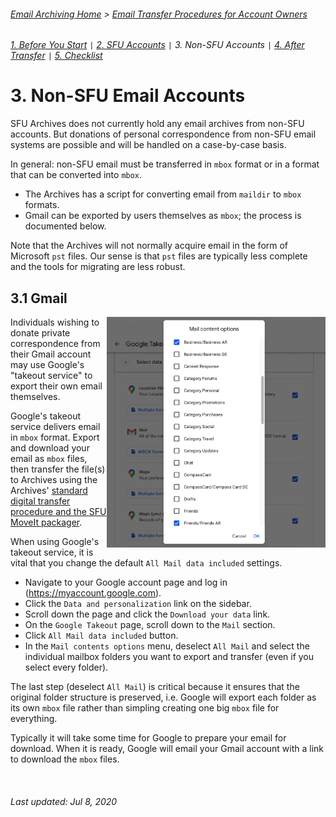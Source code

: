 ###### [Email Archiving Home](../../README.md) > [Email Transfer Procedures for Account Owners](./account-owners.md)
###### [1. Before You Start](./s1-before-you-start.md) `|` [2. SFU Accounts](./s2-sfu-accounts.md) `|` 3. Non-SFU Accounts `|` [4. After Transfer](./s4-after-transfer.md) `|` [5. Checklist](./s5-checklist.md)

# 3. Non-SFU Email Accounts

SFU Archives does not currently hold any email archives from non-SFU accounts. But donations of personal correspondence from non-SFU email systems are possible and will be handled on a case-by-case basis.

In general: non-SFU email must be transferred in `mbox` format or in a format that can be converted into `mbox`.
- The Archives has a script for converting email from `maildir` to `mbox` formats.
- Gmail can be exported by users themselves as `mbox`; the process is documented below.

Note that the Archives will not normally acquire email in the form of Microsoft `pst` files. Our sense is that `pst` files are typically less complete and the tools for migrating are less robust.

## 3.1 Gmail

<img align="right" width = "350" src="../../images/gmail-options.png">
Individuals wishing to donate private correspondence from their Gmail account may use Google's "takeout service" to export their own email themselves.

Google's takeout service delivers email in `mbox` format. Export and download your email as `mbox` files, then transfer the file(s) to Archives using the Archives' [standard digital transfer procedure and the SFU MoveIt packager](http://www.sfu.ca/archives/digital-repository/transfer-digital-records.html).

When using Google's takeout service, it is vital that you change the default `All Mail data included` settings.
- Navigate to your Google account page and log in (https://myaccount.google.com).
- Click the `Data and personalization` link on the sidebar.
- Scroll down the page and click the `Download your data` link.
- On the `Google Takeout` page, scroll down to the `Mail` section.
- Click `All Mail data included` button.
- In the `Mail contents options` menu, deselect `All Mail` and select the individual mailbox folders you want to export and transfer (even if you select every folder).

The last step (deselect `All Mail`) is critical because it ensures that the original folder structure is preserved, i.e. Google will export each folder as its own `mbox` file rather than simpling creating one big `mbox` file for everything.

Typically it will take some time for Google to prepare your email for download. When it is ready, Google will email your Gmail account with a link to download the `mbox` files.

<br clear="both">

###### Last updated: Jul 8, 2020
